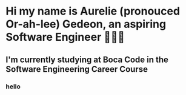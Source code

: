 # Hi my name is Aurelie (pronouced Or-ah-lee) Gedeon, an aspiring Software Engineer 👩🏾‍🦱

## I'm currently studying at Boca Code in the Software Engineering Career Course

### hello
